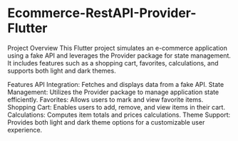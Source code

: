 # Ecommerce-RestAPI-Provider-Flutter


Project Overview
This Flutter project simulates an e-commerce application using a fake API and leverages the Provider package for state management. It includes features such as a shopping cart, favorites, calculations, and supports both light and dark themes.

Features
API Integration: Fetches and displays data from a fake API.
State Management: Utilizes the Provider package to manage application state efficiently.
Favorites: Allows users to mark and view favorite items.
Shopping Cart: Enables users to add, remove, and view items in their cart.
Calculations: Computes item totals and prices calculations.
Theme Support: Provides both light and dark theme options for a customizable user experience.


